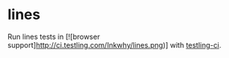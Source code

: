 # lines

Run lines tests in [![browser support]http://ci.testling.com/Inkwhy/lines.png)]
with [testling-ci](http://ci.testling.com/Inkwhy/lines).
